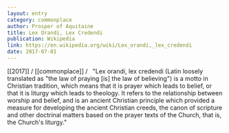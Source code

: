```yaml
---
layout: entry
category: commonplace
author: Prosper of Aquitaine
title: Lex Orandi, Lex Credendi
publication: Wikipedia
link: https://en.wikipedia.org/wiki/Lex_orandi,_lex_credendi
date: 2017-07-01
---
```


[[2017]] / [[commonplace]] / 
 
"Lex orandi, lex credendi (Latin loosely translated as "the law of praying [is] the law of believing") is a motto in Christian tradition, which means that it is prayer which leads to belief, or that it is liturgy which leads to theology. It refers to the relationship between worship and belief, and is an ancient Christian principle which provided a measure for developing the ancient Christian creeds, the canon of scripture and other doctrinal matters based on the prayer texts of the Church, that is, the Church's liturgy."
